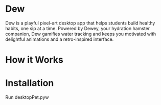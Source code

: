 # Dew

Dew is a playful pixel-art desktop app that helps students build healthy habits, one sip at a time. Powered by Dewey, your hydration hamster companion, Dew gamifies water tracking and keeps you motivated with delightful animations and a retro-inspired interface.

# How it Works



# Installation

Run desktopPet.pyw

